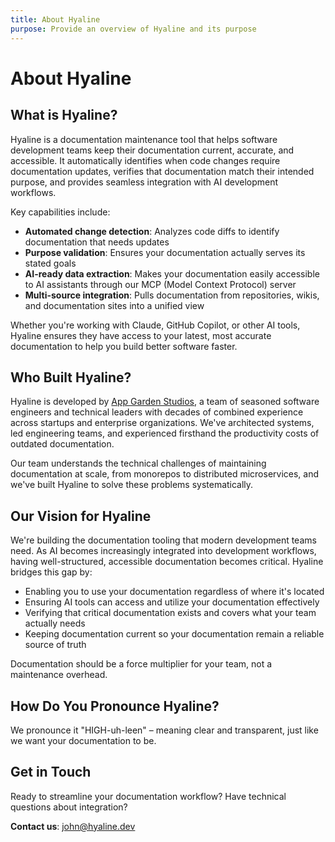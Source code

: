 ```yaml
---
title: About Hyaline
purpose: Provide an overview of Hyaline and its purpose
---
```


# About Hyaline

## What is Hyaline?
<!-- purpose: Explain what Hyaline is and its main features -->
Hyaline is a documentation maintenance tool that helps software development teams keep their documentation current, accurate, and accessible. It automatically identifies when code changes require documentation updates, verifies that documentation match their intended purpose, and provides seamless integration with AI development workflows.

Key capabilities include:

- **Automated change detection**: Analyzes code diffs to identify documentation that needs updates
- **Purpose validation**: Ensures your documentation actually serves its stated goals
- **AI-ready data extraction**: Makes your documentation easily accessible to AI assistants through our MCP (Model Context Protocol) server
- **Multi-source integration**: Pulls documentation from repositories, wikis, and documentation sites into a unified view

Whether you're working with Claude, GitHub Copilot, or other AI tools, Hyaline ensures they have access to your latest, most accurate documentation to help you build better software faster.

## Who Built Hyaline?

Hyaline is developed by [App Garden Studios](https://www.appgardenstudios.com/), a team of seasoned software engineers and technical leaders with decades of combined experience across startups and enterprise organizations. We've architected systems, led engineering teams, and experienced firsthand the productivity costs of outdated documentation.

Our team understands the technical challenges of maintaining documentation at scale, from monorepos to distributed microservices, and we've built Hyaline to solve these problems systematically.

## Our Vision for Hyaline

We're building the documentation tooling that modern development teams need. As AI becomes increasingly integrated into development workflows, having well-structured, accessible documentation becomes critical. Hyaline bridges this gap by:

- Enabling you to use your documentation regardless of where it's located
- Ensuring AI tools can access and utilize your documentation effectively
- Verifying that critical documentation exists and covers what your team actually needs
- Keeping documentation current so your documentation remain a reliable source of truth

Documentation should be a force multiplier for your team, not a maintenance overhead.

## How Do You Pronounce Hyaline?

We pronounce it "HIGH-uh-leen" – meaning clear and transparent, just like we want your documentation to be.

## Get in Touch

Ready to streamline your documentation workflow? Have technical questions about integration?

**Contact us**: [john@hyaline.dev](mailto:john@hyaline.dev)